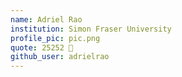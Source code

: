 ```yaml
---
name: Adriel Rao 
institution: Simon Fraser University
profile_pic: pic.png 
quote: 25252 🤟
github_user: adrielrao
---
```

